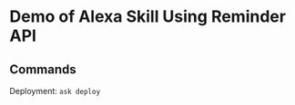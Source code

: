 Demo of Alexa Skill Using Reminder API  
=========================================

## Commands

Deployment: ```ask deploy```
